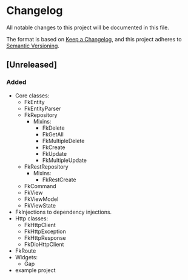 # Changelog

All notable changes to this project will be documented in this file.

The format is based on [Keep a Changelog](https://keepachangelog.com/en/1.1.0/),
and this project adheres to [Semantic Versioning](https://semver.org/spec/v2.0.0.html).

## [Unreleased]

### Added
- Core classes:
    - FkEntity
    - FkEntityParser
    - FkRepository
      - Mixins:
        - FkDelete
        - FkGetAll
        - FkMultipleDelete
        - FkCreate
        - FkUpdate
        - FkMultipleUpdate
    - FkRestRepository
      - Mixins:
        - FkRestCreate
    - FkCommand
    - FkView
    - FkViewModel
    - FkViewState
- FkInjections to dependency injections.
- Http classes:
  - FkHttpClient
  - FkHttpException
  - FkHttpResponse
  - FkDioHttpClient
- FkRoute
- Widgets:
  - Gap
- example project

